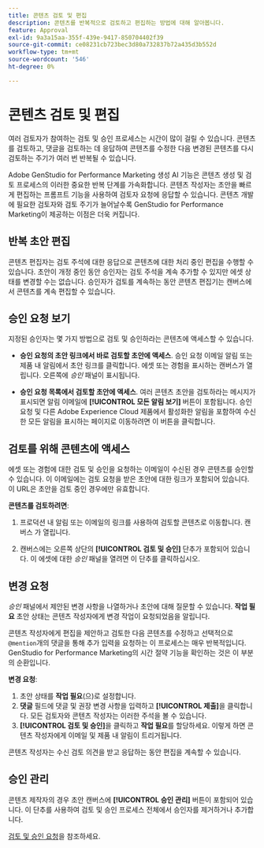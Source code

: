 ```yaml
---
title: 콘텐츠 검토 및 편집
description: 콘텐츠를 반복적으로 검토하고 편집하는 방법에 대해 알아봅니다.
feature: Approval
exl-id: 9a3a15aa-355f-439e-9417-850704402f39
source-git-commit: ce08231cb723bec3d80a732837b72a435d3b552d
workflow-type: tm+mt
source-wordcount: '546'
ht-degree: 0%

---
```


# 콘텐츠 검토 및 편집

여러 검토자가 참여하는 검토 및 승인 프로세스는 시간이 많이 걸릴 수 있습니다. 콘텐츠를 검토하고, 댓글을 검토하는 데 응답하여 콘텐츠를 수정한 다음 변경된 콘텐츠를 다시 검토하는 주기가 여러 번 반복될 수 있습니다.

Adobe GenStudio for Performance Marketing 생성 AI 기능은 콘텐츠 생성 및 검토 프로세스의 이러한 중요한 반복 단계를 가속화합니다. 콘텐츠 작성자는 초안을 빠르게 편집하는 프롬프트 기능을 사용하여 검토자 요청에 응답할 수 있습니다. 콘텐츠 개발에 필요한 검토자와 검토 주기가 늘어날수록 GenStudio for Performance Marketing이 제공하는 이점은 더욱 커집니다.

## 반복 초안 편집

콘텐츠 편집자는 검토 주석에 대한 응답으로 콘텐츠에 대한 처리 중인 편집을 수행할 수 있습니다. 초안이 개정 중인 동안 승인자는 검토 주석을 계속 추가할 수 있지만 에셋 상태를 변경할 수는 없습니다. 승인자가 검토를 계속하는 동안 콘텐츠 편집기는 캔버스에서 콘텐츠를 계속 편집할 수 있습니다.

## 승인 요청 보기

지정된 승인자는 몇 가지 방법으로 검토 및 승인하라는 콘텐츠에 액세스할 수 있습니다.

* **승인 요청의 초안 링크에서 바로 검토할 초안에 액세스**. 승인 요청 이메일 알림 또는 제품 내 알림에서 초안 링크를 클릭합니다.  에셋 또는 경험을 표시하는 캔버스가 열립니다. 오른쪽에 _승인_ 패널이 표시됩니다.

* **승인 요청 목록에서 검토할 초안에 액세스**. 여러 콘텐츠 초안을 검토하라는 메시지가 표시되면 알림 이메일에 **[!UICONTROL 모든 알림 보기]** 버튼이 포함됩니다. 승인 요청 및 다른 Adobe Experience Cloud 제품에서 활성화한 알림을 포함하여 수신한 모든 알림을 표시하는 페이지로 이동하려면 이 버튼을 클릭합니다.

## 검토를 위해 콘텐츠에 액세스

에셋 또는 경험에 대한 검토 및 승인을 요청하는 이메일이 수신된 경우 콘텐츠를 승인할 수 있습니다. 이 이메일에는 검토 요청을 받은 초안에 대한 링크가 포함되어 있습니다. 이 URL은 초안을 검토 중인 경우에만 유효합니다.

**콘텐츠를 검토하려면**:

1. 프로덕션 내 알림 또는 이메일의 링크를 사용하여 검토할 콘텐츠로 이동합니다. 캔버스 가 열립니다.

1. 캔버스에는 오른쪽 상단의 **[!UICONTROL 검토 및 승인]** 단추가 포함되어 있습니다. 이 에셋에 대한 _승인_ 패널을 열려면 이 단추를 클릭하십시오.

## 변경 요청

_승인_ 패널에서 제안된 변경 사항을 나열하거나 초안에 대해 질문할 수 있습니다. **작업 필요** 초안 상태는 콘텐츠 작성자에게 변경 작업이 요청되었음을 알립니다.

콘텐츠 작성자에게 편집을 제안하고 검토한 다음 콘텐츠를 수정하고 선택적으로 `@mention`개의 댓글을 통해 추가 입력을 요청하는 이 프로세스는 매우 반복적입니다. GenStudio for Performance Marketing의 시간 절약 기능을 확인하는 것은 이 부분의 순환입니다.

**변경 요청**:

1. 초안 상태를 **작업 필요**(으)로 설정합니다.
1. **댓글** 필드에 댓글 및 권장 변경 사항을 입력하고 **[!UICONTROL 제출]**&#x200B;을 클릭합니다. 모든 검토자와 콘텐츠 작성자는 이러한 주석을 볼 수 있습니다.
1. **[!UICONTROL 검토 및 승인]**&#x200B;을 클릭하고 **작업 필요**&#x200B;를 할당하세요. 이렇게 하면 콘텐츠 작성자에게 이메일 및 제품 내 알림이 트리거됩니다.

콘텐츠 작성자는 수신 검토 의견을 받고 응답하는 동안 편집을 계속할 수 있습니다.

## 승인 관리

콘텐츠 제작자의 경우 초안 캔버스에 **[!UICONTROL 승인 관리]** 버튼이 포함되어 있습니다. 이 단추를 사용하여 검토 및 승인 프로세스 전체에서 승인자를 제거하거나 추가합니다.

[검토 및 승인 요청](./request-review.md)을 참조하세요.
